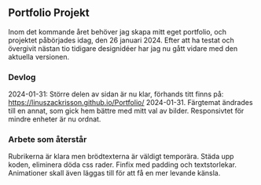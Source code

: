 ## Portfolio Projekt

Inom det kommande året behöver jag skapa mitt eget portfolio, och projektet påbörjades idag, den 26 januari 2024. Efter att ha testat och övergivit nästan tio tidigare designidéer har jag nu gått vidare med den aktuella versionen.

### Devlog 
2024-01-31: Större delen av sidan är nu klar, förhands titt finns på: https://linuszackrisson.github.io/Portfolio/
2024-01-31. Färgtemat ändrades till en annat, som gick hem bättre med mitt val av bilder. Responsivtet för mindre enheter är nu ordnat. 

### Arbete som återstår
Rubrikerna är klara men brödtexterna är väldigt temporära. 
Städa upp koden, eliminera döda css rader. Finfix med padding och textstorlekar. Animationer skall även läggas till för att få en mer levande känsla. 


